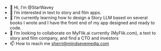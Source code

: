 - 👋 Hi, I’m @StarWavey
- 👀 I’m interested in text to story and film apps.
- 🌱 I’m currently learning how to design a Story LLM based on several books I wrote and I have the front end of my app designed and ready to code.
- 💞️ I’m looking to collaborate on MyFlik.ai currently (MyFlik.com), a text to story and film company, and find a CTO and investors
- 📫 How to reach me sherri@mindseyemedia.com

<!---
StarWavey/StarWavey is a ✨ special ✨ repository because its `README.md` (this file) appears on your GitHub profile.
You can click the Preview link to take a look at your changes.
--->
